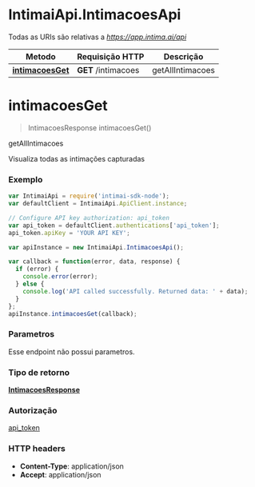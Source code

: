 # IntimaiApi.IntimacoesApi

Todas as URIs são relativas a *https://app.intima.ai/api*

Metodo | Requisição HTTP | Descrição
------------- | ------------- | -------------
[**intimacoesGet**](IntimacoesApi.md#intimacoesGet) | **GET** /intimacoes | getAllIntimacoes


<a name="intimacoesGet"></a>
# **intimacoesGet**
> IntimacoesResponse intimacoesGet()

getAllIntimacoes

Visualiza todas as intimações capturadas

### Exemplo
```javascript
var IntimaiApi = require('intimai-sdk-node');
var defaultClient = IntimaiApi.ApiClient.instance;

// Configure API key authorization: api_token
var api_token = defaultClient.authentications['api_token'];
api_token.apiKey = 'YOUR API KEY';

var apiInstance = new IntimaiApi.IntimacoesApi();

var callback = function(error, data, response) {
  if (error) {
    console.error(error);
  } else {
    console.log('API called successfully. Returned data: ' + data);
  }
};
apiInstance.intimacoesGet(callback);
```

### Parametros
Esse endpoint não possui parametros.

### Tipo de retorno

[**IntimacoesResponse**](IntimacoesResponse.md)

### Autorização

[api_token](../README.md#api_token)

### HTTP headers

 - **Content-Type**: application/json
 - **Accept**: application/json

